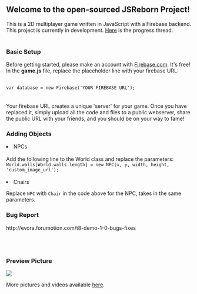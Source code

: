 <h2> Welcome to the open-sourced JSReborn Project!</h2>
<p>
This is a 2D multiplayer game written in JavaScript with a Firebase backend. <br>
This project is currently in development. <a href="http://evora.forumotion.com/t5-game-progress-updates">Here</a> is the progress thread.<br><br>

<h3>Basic Setup</h3>
Before getting started, please make an account with <a href="http://www.firebase.com">Firebase.com</a>. It's free!<br> 
In the <b>game.js</b> file, replace the placeholder line with your firebase URL:
<br><br>
<code>
var database = new Firebase('YOUR FIREBASE URL'); 
</code>
<br><br>
Your firebase URL creates a unique 'server' for your game. Once you have replaced it, simply upload all the code and files to a public webserver, share the public URL with your friends, and you should be on your way to fame!

<h3>Adding Objects</h3>
<li>NPCs</li>
<br>
Add the following line to the World class and replace the parameters:
<br>
<code>World.walls[World.walls.length] = new NPC(x, y, width, height, 'custom_image_url');</code>
</br><br>
<li>Chairs</li>

Replace <code>NPC</code> with <code>Chair</code> in the code above for the NPC, takes in the same parameters. 

<h3>Bug Report</h3>
http://evora.forumotion.com/t8-demo-1-0-bugs-fixes

<br><br>
<h3>Preview Picture</h3>

<img src="http://i37.servimg.com/u/f37/19/58/72/57/chatnu11.png" />

More pictures and videos available <a href="http://evora.forumotion.com/t5-game-progress-updates">here</a>.

</p>
